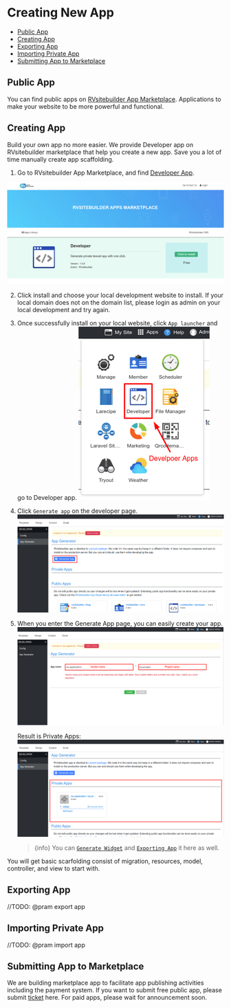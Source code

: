 # Creating New App

- [Public App](#public-app)
- [Creating App](#creating-app)
- [Exporting App](#exporting-app)
- [Importing Private App](#importing-private-app)
- [Submitting App to Marketplace](#submitting-app-to-marketplace)

## Public App

You can find public apps on [RVsitebuilder App Marketplace](https://apps.rvsitebuilder.com/). Applications to make your website to be more powerful and functional.

## Creating App

Build your own app no more easier. We provide Developer app on RVsitebuilder marketplace that help you create a new app. Save you a lot of time manually create app scaffolding.

1. Go to RVsitebuilder App Marketplace, and find [Developer App](https://apps.rvsitebuilder.com/developer).

![RVsitebuilder App Marketplace](images/createnewapp/developerapp-Marketplace.png)

2. Click install and choose your local development website to install. If your local domain does not on the domain list, please login as admin on your local development and try again.

3. Once successfully install on your local website, click `App launcher` and go to Developer app.
   ![App launcher](images/createnewapp/developerapp.png)

4. Click `Generate app` on the developer page.
   ![Generate Apps](images/createnewapp/developerapp-generateapp.png)

5. When you enter the Generate App page, you can easily create your app.
   ![Generate Apps](images/createnewapp/developerapp-generateapp2.png)

   Result is Private Apps:
   ![Generate Apps](images/createnewapp/developerapp-generateapp3.png)

   > {info} You can <a href="rvsitebuilder-widget.md" target="_blank">`Generate Widget`</a> and [`Exporting App`](#exporting-app) it here as well.

You will get basic scarfolding consist of migration, resources, model, controller, and view to start with.

## Exporting App

//TODO: @pram export app

## Importing Private App

//TODO: @pram import app

## Submitting App to Marketplace

We are building marketplace app to facilitate app publishing activities including the payment system. If you want to submit free public app, please submit [ticket](https://rvglobalsoft.com/tickets/new&deptId=5) here. For paid apps, please wait for announcement soon.
